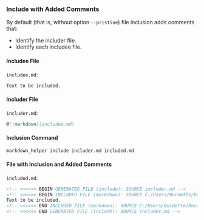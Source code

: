 ### Include with Added Comments

By default (that is, without option ```--pristine```) file inclusion adds comments that:

* Identify the includer file.
* Identify each includee file.

#### Includee File

```includee.md```:
```markdown
Text to be included.
```

#### Includer File

```includer.md```:
```markdown
@[:markdown](includee.md)
```

#### Inclusion Command

```sh
markdown_helper include includer.md included.md
```

#### File with Inclusion and Added Comments

```included.md```:
```markdown
<!-- >>>>>> BEGIN GENERATED FILE (include): SOURCE includer.md -->
<!-- >>>>>> BEGIN INCLUDED FILE (markdown): SOURCE C:/Users/Burdette/Documents/GitHub/markdown_helper/markdown/use_cases/include/include_with_added_comments/includee.md -->
Text to be included.
<!-- <<<<<< END INCLUDED FILE (markdown): SOURCE C:/Users/Burdette/Documents/GitHub/markdown_helper/markdown/use_cases/include/include_with_added_comments/includee.md -->
<!-- <<<<<< END GENERATED FILE (include): SOURCE includer.md -->
```

